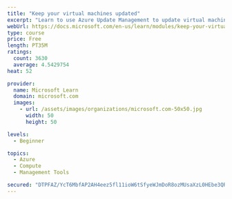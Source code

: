 ```yaml
---
title: "Keep your virtual machines updated"
excerpt: "Learn to use Azure Update Management to update virtual machines, verify agent connectivity, and use Azure Log Analytics in your cloud environment."
webUrl: https://docs.microsoft.com/en-us/learn/modules/keep-your-virtual-machines-updated/
type: course
price: Free
length: PT35M
ratings:
  count: 3630
  average: 4.5429754
heat: 52

provider:
  name: Microsoft Learn
  domain: microsoft.com
  images:
    - url: /assets/images/organizations/microsoft.com-50x50.jpg
      width: 50
      height: 50

levels:
  - Beginner

topics:
  - Azure
  - Compute
  - Management Tools

secured: "DTPFAZ/YcT6MbfAP2AH4eez5fl11ioW6tSfyeWJmDoR8ozMUsaXzL0HEbe3QR8+Y9eexBJUsagbdfuzzN7ZTq/dd3yJP8HjUqm29hVx4w1nK4gjqE4193FVBzh5OtMiXTu6nn6dkTu3wV7iIRCDL4QsDQF/2UAflBwMYqOmV4kzxhBgQNQWETwHg8lEhNyAm/JeqVdvPIwxrW5D90QtCvQBHYB3IFhnHb+PEI4sCem+gY7XbJGbaOFk3+8J6lAtrAUGdjhqtVaKC2gMeQB3N7r1cIK1eu2mpv5Vs6xK/VHeyYdSggWVwWNRzlASIO62xiSnvBb/LYPQoYLtXXcDwgVUlcF7kyFq8h9m0rdhE7T4bXn3w+R9AlLfXL0EtkVdod7ogEoAY/sl1FKANFMXqUoFZQsVtkiQfb+nqpHyhFvk=;1JCSuHknZHlAwyM0v1+xiw=="
---
```


